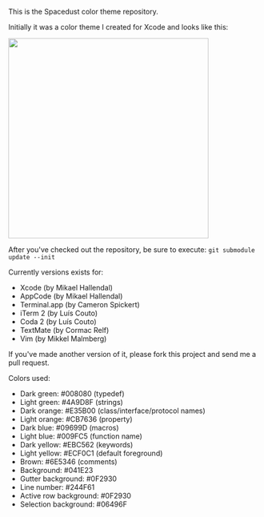 This is the Spacedust color theme repository.

Initially it was a color theme I created for Xcode and looks like this:

<img src="http://simplyhacking.com/images/posts/spacedust-xcode-theme.png" width="400" ALT=""/>

After you've checked out the repository, be sure to execute:
`git submodule update --init` 

Currently versions exists for:

* Xcode (by Mikael Hallendal)
* AppCode (by Mikael Hallendal)
* Terminal.app (by Cameron Spickert)
* iTerm 2 (by Luís Couto)
* Coda 2 (by Luís Couto)
* TextMate (by Cormac Relf)
* Vim (by Mikkel Malmberg)

If you've made another version of it, please fork this project and send me a pull request.

Colors used:
* Dark green: #008080 (typedef)
* Light green: #4A9D8F (strings)
* Dark orange: #E35B00 (class/interface/protocol names)
* Light orange: #CB7636 (property)
* Dark blue: #09699D (macros)
* Light blue: #009FC5 (function name)
* Dark yellow: #EBC562 (keywords)
* Light yellow: #ECF0C1 (default foreground)
* Brown: #6E5346 (comments)
* Background: #041E23
* Gutter background: #0F2930
* Line number: #244F61
* Active row background: #0F2930
* Selection background: #06496F
